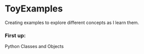 # ToyExamples
Creating examples to explore different concepts as I learn them.

### First up:
Python Classes and Objects


